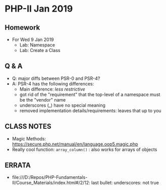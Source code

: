 # PHP-II Jan 2019

## Homework
* For Wed 9 Jan 2019
  * Lab: Namespace
  * Lab: Create a Class
## Q & A
* Q: major diffs between PSR-0 and PSR-4?
* A: PSR-4 has the following differences:
    * Main difference: *less restrictive*
    * got rid of the "requirement" that the top-level of a namespace must be the "vendor" name
    * underscores (_) have no special meaning
    * removed implementation details/requirements: leaves that up to you

## CLASS NOTES
* Magic Methods: https://secure.php.net/manual/en/language.oop5.magic.php
* Really cool function: `array_column()` : also works for arrays of objects

## ERRATA
* file:///D:/Repos/PHP-Fundamentals-II/Course_Materials/index.html#/2/12: last bullet: underscores: not true
